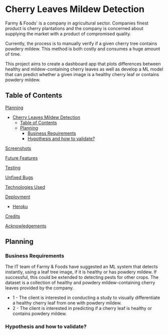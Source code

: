 # Cherry Leaves Mildew Detection

Farmy & Foods' is a company in agricultural sector. Companies finest product is cherry plantations and the company is concerned about supplying the market with a product of compromised quality. 

Currently, the process is to manually verify if a given cherry tree contains powdery mildew. This method is both costly and consumes a huge amount of time. 

This project aims to create a dashboard app that plots differences between healthy and mildew-containing cherry leaves as well as develop a ML model that can predict whether a given image is a healthy cherry leaf or contains powdery mildew.


## Table of Contents

[Planning](#planning)
- [Cherry Leaves Mildew Detection](#cherry-leaves-mildew-detection)
  - [Table of Contents](#table-of-contents)
  - [Planning](#planning)
    - [Business Requirements](#business-requirements)
    - [Hypothesis and how to validate?](#hypothesis-and-how-to-validate)

[Screenshots](#screenshots)

[Future Features](#future-features)

[Testing](#testing)

[Unfixed Bugs](#unfixed-bugs)

[Technologies Used](#technologies-used)

[Deployment](#deployment)
- [Heroku](#heroku)

[Credits](#credits)

[Acknowledgements](#acknowledgements)

## Planning 

### Business Requirements

The IT team of Farmy & Foods have suggested an ML system that detects instantly, using a leaf tree image, if it is healthy or has powdery mildew. If successful, this could be extended to detecting pests for other crops.
The dataset is a collection of healthy and powdery mildew-containing cherry leaves provided by the company.
- 1 - The client is interested in conducting a study to visually differentiate a healthy cherry leaf from one with powdery mildew.
- 2 - The client is interested in predicting if a cherry leaf is healthy or contains powdery mildew.

### Hypothesis and how to validate?
